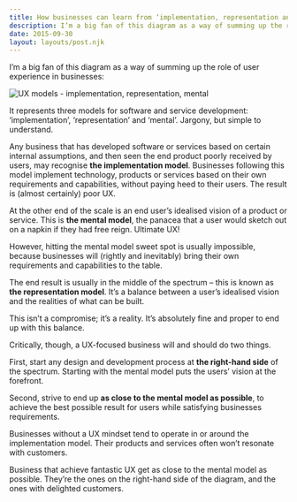 ```yaml
---
title: How businesses can learn from ‘implementation, representation and mental’ models
description: I’m a big fan of this diagram as a way of summing up the role of user experience in businesses...
date: 2015-09-30
layout: layouts/post.njk
---
```


I’m a big fan of this diagram as a way of summing up the role of user experience in businesses:

![UX models - implementation, representation, mental](/personal-site-11ty/img/UX-models-TPH-2015-09-231-720x391.png)
 
It represents three models for software and service development: ‘implementation’, ‘representation’ and ‘mental’. Jargony, but simple to understand.

Any business that has developed software or services based on certain internal assumptions, and then seen the end product poorly received by users, may recognise **the implementation model**. Businesses following this model implement technology, products or services based on their own requirements and capabilities, without paying heed to their users. The result is (almost certainly) poor UX.

At the other end of the scale is an end user’s idealised vision of a product or service. This is **the mental model**, the panacea that a user would sketch out on a napkin if they had free reign. Ultimate UX!

However, hitting the mental model sweet spot is usually impossible, because businesses will (rightly and inevitably) bring their own requirements and capabilities to the table.

The end result is usually in the middle of the spectrum – this is known as **the representation model**. It’s a balance between a user’s idealised vision and the realities of what can be built.

This isn’t a compromise; it’s a reality. It’s absolutely fine and proper to end up with this balance.

Critically, though, a UX-focused business will and should do two things.

First, start any design and development process at **the right-hand side** of the spectrum. Starting with the mental model puts the users’ vision at the forefront.

Second, strive to end up **as close to the mental model as possible**, to achieve the best possible result for users while satisfying businesses requirements.

Businesses without a UX mindset tend to operate in or around the implementation model. Their products and services often won’t resonate with customers.

Business that achieve fantastic UX get as close to the mental model as possible. They’re the ones on the right-hand side of the diagram, and the ones with delighted customers.